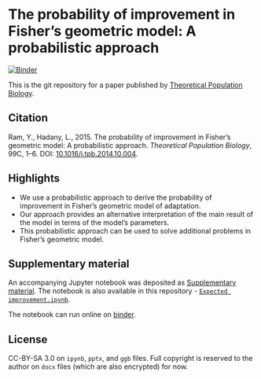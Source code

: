 # The probability of improvement in Fisher’s geometric model: A probabilistic approach
[![Binder](http://mybinder.org/badge.svg)](http://mybinder.org/repo/yoavram/FGMProb)

This is the git repository for a paper published by [Theoretical Population Biology](http://tpb2014.yoavram.com/).

## Citation

Ram, Y., Hadany, L., 2015. The probability of improvement in Fisher’s geometric model: A probabilistic approach. _Theoretical Population Biology_, 99C, 1–6. DOI: [10.1016/j.tpb.2014.10.004](http://tpb2014.yoavram.com/).

## Highlights
- We use a probabilistic approach to derive the probability of improvement in Fisher’s geometric model of adaptation.
- Our approach provides an alternative interpretation of the main result of the model in terms of the model’s parameters.
- This probabilistic approach can be used to solve additional problems in Fisher’s geometric model.

## Supplementary material

An accompanying Jupyter notebook was deposited as [Supplementary  material](http://nbviewer.ipython.org/url/www.sciencedirect.com/science/MiamiMultiMediaURL/1-s2.0-S0040580914000811/1-s2.0-S0040580914000811-mmc1.txt/272364/FULL/S0040580914000811/471cf02085a52c248dc76ae65ad4409d/mmc1.txt). The notebook is also available in this repository - [`Expected improvement.ipynb`](http://nbviewer.ipython.org/github/yoavram/FGMProb/blob/master/Expected%20improvement.ipynb).

The notebook can run online on [binder](http://mybinder.org/repo/yoavram/FGMProb).

## License

CC-BY-SA 3.0 on `ipynb`, `pptx`, and `ggb` files. Full copyright is reserved to the author on `docx` files (which are also encrypted) for now.
